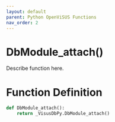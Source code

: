 ```yaml
---
layout: default
parent: Python OpenViSUS Functions
nav_order: 2
---
```


# DbModule_attach()

Describe function here.

# Function Definition

```python
def DbModule_attach():
    return _VisusDbPy.DbModule_attach()

```